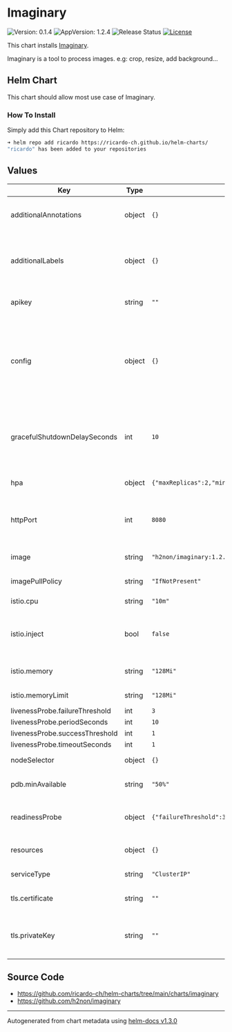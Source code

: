 # Imaginary

![Version: 0.1.4](https://img.shields.io/badge/Version-0.1.4-informational?style=flat-square) ![AppVersion: 1.2.4](https://img.shields.io/badge/AppVersion-1.2.4-informational?style=flat-square) ![Release Status](https://github.com/ricardo-ch/helm-charts/workflows/Release%20Charts/badge.svg) [![License](https://img.shields.io/github/license/ricardo-ch/helm-charts)](https://github.com/ricardo-ch/helm-charts/blob/main/LICENSE)

This chart installs [Imaginary](https://github.com/h2non/imaginary).

Imaginary is a tool to process images.
e.g: crop, resize, add background...

## Helm Chart

This chart should allow most use case of Imaginary.

### How To Install

Simply add this Chart repository to Helm:

```sh
➜ helm repo add ricardo https://ricardo-ch.github.io/helm-charts/
"ricardo" has been added to your repositories
```

## Values

| Key | Type | Default | Description |
|-----|------|---------|-------------|
| additionalAnnotations | object | `{}` | append annotation to the pod annotation list |
| additionalLabels | object | `{}` | append labels to both the deployment, pdb, hpa and the pods label list |
| apikey | string | `""` | Define API key for authorization |
| config | object | `{}` | Imaginary arguments. use the same hyphen separated synthax for the key. use strings for the value or you might get a bad formatting. |
| gracefulShutdownDelaySeconds | int | `10` | estimated time to propagate the information the pod is not part of the service anymore |
| hpa | object | `{"maxReplicas":2,"minReplicas":2}` | Horizontal pod autoscaling configuration |
| httpPort | int | `8080` | Which port should Imaginary and its Kubernetes service listen |
| image | string | `"h2non/imaginary:1.2.4"` | Docker image repository to pull it. |
| imagePullPolicy | string | `"IfNotPresent"` | imagePullPolicy used by k8s |
| istio.cpu | string | `"10m"` | istio sidecar cpu request |
| istio.inject | bool | `false` | istio sidecar configuration, enable injecting sidecar |
| istio.memory | string | `"128Mi"` | istio sidecar memory request |
| istio.memoryLimit | string | `"128Mi"` | istio sidecar memory limit |
| livenessProbe.failureThreshold | int | `3` |  |
| livenessProbe.periodSeconds | int | `10` |  |
| livenessProbe.successThreshold | int | `1` |  |
| livenessProbe.timeoutSeconds | int | `1` |  |
| nodeSelector | object | `{}` | A node selector label |
| pdb.minAvailable | string | `"50%"` | minAvailable field from k8s pdb |
| readinessProbe | object | `{"failureThreshold":3,"periodSeconds":10,"successThreshold":1,"timeoutSeconds":1}` | Config for Liveness & Readiness probes |
| resources | object | `{}` | Set kubernetes specific resource limits |
| serviceType | string | `"ClusterIP"` | Kubernetes service type |
| tls.certificate | string | `""` | Base64 encoded TLS certificate file |
| tls.privateKey | string | `""` | Base64 encoded private key file for TLS certificate. |

## Source Code

* <https://github.com/ricardo-ch/helm-charts/tree/main/charts/imaginary>
* <https://github.com/h2non/imaginary>

----------------------------------------------
Autogenerated from chart metadata using [helm-docs v1.3.0](https://github.com/norwoodj/helm-docs/releases/v1.3.0)
